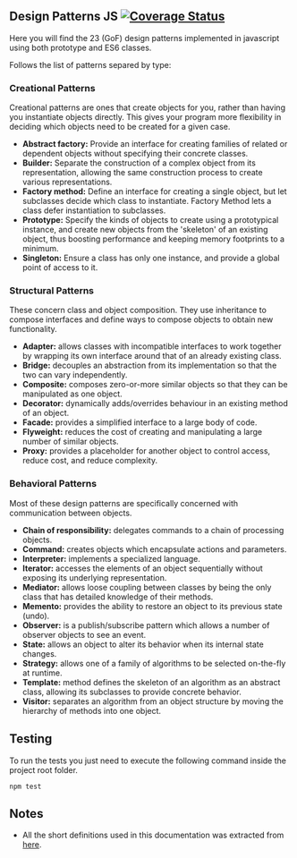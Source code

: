 ## Design Patterns JS [![Coverage Status](https://coveralls.io/repos/github/FelipeBB/GoF-JS/badge.svg?branch=master)](https://coveralls.io/github/FelipeBB/GoF-JS?branch=master)

Here you will find the 23 (GoF) design patterns implemented in javascript using both prototype and ES6 classes.

Follows the list of patterns separed by type:

### Creational Patterns
Creational patterns are ones that create objects for you, rather than having you instantiate objects directly. This gives your program more flexibility in deciding which objects need to be created for a given case.

- **Abstract factory:** Provide an interface for creating families of related or dependent objects without specifying their concrete classes.
- **Builder:** Separate the construction of a complex object from its representation, allowing the same construction process to create various representations.
- **Factory method:** Define an interface for creating a single object, but let subclasses decide which class to instantiate. Factory Method lets a class defer instantiation to subclasses.
- **Prototype:** Specify the kinds of objects to create using a prototypical instance, and create new objects from the 'skeleton' of an existing object, thus boosting performance and keeping memory footprints to a minimum.
- **Singleton:** Ensure a class has only one instance, and provide a global point of access to it.

### Structural Patterns
These concern class and object composition. They use inheritance to compose interfaces and define ways to compose objects to obtain new functionality.

- **Adapter:** allows classes with incompatible interfaces to work together by wrapping its own interface around that of an already existing class.
- **Bridge:** decouples an abstraction from its implementation so that the two can vary independently.
- **Composite:** composes zero-or-more similar objects so that they can be manipulated as one object.
- **Decorator:** dynamically adds/overrides behaviour in an existing method of an object.
- **Facade:** provides a simplified interface to a large body of code.
- **Flyweight:** reduces the cost of creating and manipulating a large number of similar objects.
- **Proxy:** provides a placeholder for another object to control access, reduce cost, and reduce complexity.

### Behavioral Patterns
Most of these design patterns are specifically concerned with communication between objects.

- **Chain of responsibility:** delegates commands to a chain of processing objects.
- **Command:** creates objects which encapsulate actions and parameters.
- **Interpreter:** implements a specialized language.
- **Iterator:** accesses the elements of an object sequentially without exposing its underlying representation.
- **Mediator:** allows loose coupling between classes by being the only class that has detailed knowledge of their methods.
- **Memento:** provides the ability to restore an object to its previous state (undo).
- **Observer:** is a publish/subscribe pattern which allows a number of observer objects to see an event.
- **State:** allows an object to alter its behavior when its internal state changes.
- **Strategy:** allows one of a family of algorithms to be selected on-the-fly at runtime.
- **Template:** method defines the skeleton of an algorithm as an abstract class, allowing its subclasses to provide concrete behavior.
- **Visitor:** separates an algorithm from an object structure by moving the hierarchy of methods into one object.


## Testing
To run the tests you just need to execute the following command inside the project root folder.

    npm test

## Notes
- All the short definitions used in this documentation was extracted from [here](https://en.wikipedia.org/wiki/Design_Patterns).
